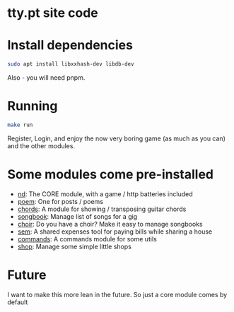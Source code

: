 # tty.pt site code

# Install dependencies
```sh
sudo apt install libxxhash-dev libdb-dev
```

Also - you will need pnpm.

# Running
```sh
make run
```

Register, Login, and enjoy the now very boring game (as much as you can) and the other modules.

# Some modules come pre-installed
- [nd](https://github.com/tty-pt/nd): The CORE module, with a game / http batteries included
- [poem](https://github.com/tty-pt/poem): One for posts / poems
- [chords](https://github.com/tty-pt/chords): A module for showing / transposing guitar chords
- [songbook](https://github.com/tty-pt/songbook): Manage list of songs for a gig
- [choir](https://github.com/tty-pt/choir): Do you have a choir? Make it easy to manage songbooks
- [sem](https://github.com/tty-pt/sem): A shared expenses tool for paying bills while sharing a house
- [commands](https://github.com/tty-pt/commands): A commands module for some utils
- [shop](https://github.com/tty-pt/shop): Manage some simple little shops

# Future
I want to make this more lean in the future. So just a core module comes by default
